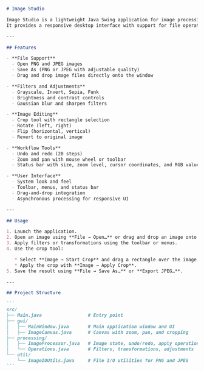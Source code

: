 ````markdown
# Image Studio

Image Studio is a lightweight Java Swing application for image processing and editing.  
It provides a responsive desktop interface with support for file operations, filters, transformations, cropping, undo/redo, and drag-and-drop.

---

## Features

- **File Support**
  - Open PNG and JPEG images
  - Save As (PNG or JPEG with adjustable quality)
  - Drag and drop image files directly onto the window

- **Filters and Adjustments**
  - Grayscale, Invert, Sepia, Funk
  - Brightness and contrast controls
  - Gaussian blur and sharpen filters

- **Image Editing**
  - Crop tool with rectangle selection
  - Rotate (left, right)
  - Flip (horizontal, vertical)
  - Revert to original image

- **Workflow Tools**
  - Undo and redo (20 steps)
  - Zoom and pan with mouse wheel or toolbar
  - Status bar with size, zoom level, cursor coordinates, and RGB values

- **User Interface**
  - System look and feel
  - Toolbar, menus, and status bar
  - Drag-and-drop integration
  - Asynchronous processing for responsive UI

---

## Usage

1. Launch the application.
2. Open an image using **File → Open…** or drag and drop an image onto the window.
3. Apply filters or transformations using the toolbar or menus.
4. Use the crop tool:

   * Select **Image → Start Crop** and drag a rectangle over the image.
   * Apply the crop with **Image → Apply Crop**.
5. Save the result using **File → Save As…** or **Export JPEG…**.

---

## Project Structure

```
src/
├── Main.java                 # Entry point
├── gui/
│   ├── MainWindow.java       # Main application window and UI
│   ├── ImageCanvas.java      # Canvas with zoom, pan, and cropping
├── processing/
│   ├── ImageProcessor.java   # Image state, undo/redo, apply operations
│   └── Operations.java       # Filters, transformations, adjustments
└── util/
    └── ImageIOUtils.java     # File I/O utilities for PNG and JPEG
```
